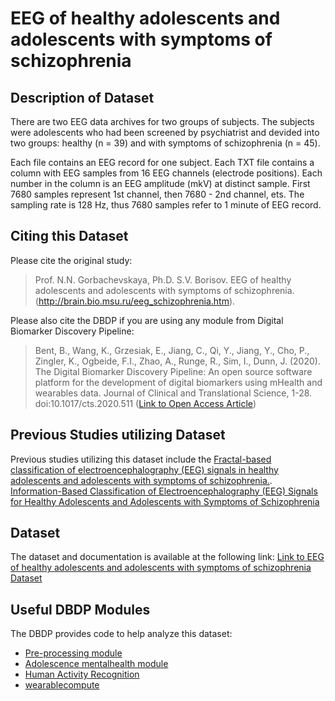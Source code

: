 # EEG of healthy adolescents and adolescents with symptoms of schizophrenia

## Description of Dataset
There are two EEG data archives for two groups of subjects. The subjects were adolescents who had been screened by psychiatrist and devided into two groups: healthy (n = 39) and with symptoms of schizophrenia (n = 45).

Each file contains an EEG record for one subject. Each TXT file contains a column with EEG samples from 16 EEG channels (electrode positions). Each number in the column is an EEG amplitude (mkV) at distinct sample. First 7680 samples represent 1st channel, then 7680 - 2nd channel, ets. The sampling rate is 128 Hz, thus 7680 samples refer to 1 minute of EEG record.

## Citing this Dataset
Please cite the original study:
> Prof. N.N. Gorbachevskaya, Ph.D. S.V. Borisov. EEG of healthy adolescents and adolescents with symptoms of schizophrenia. (http://brain.bio.msu.ru/eeg_schizophrenia.htm).

Please also cite the DBDP if you are using any module from Digital Biomarker Discovery Pipeline:

> Bent, B., Wang, K., Grzesiak, E., Jiang, C., Qi, Y., Jiang, Y., Cho, P., Zingler, K., Ogbeide, F.I., Zhao, A., Runge, R., Sim, I., Dunn, J. (2020). The Digital Biomarker      Discovery Pipeline: An open source software platform for the development of digital biomarkers using mHealth and wearables data. Journal of Clinical and Translational Science, 1-28. doi:10.1017/cts.2020.511 ([Link to Open Access Article](https://www.cambridge.org/core/journals/journal-of-clinical-and-translational-science/article/digital-biomarker-discovery-pipeline-an-open-source-software-platform-for-the-development-of-digital-biomarkers-using-mhealth-and-wearables-data/A6696CEF138247077B470F4800090E63))
## Previous Studies utilizing Dataset

Previous studies utilizing this dataset include the [Fractal-based classification of electroencephalography (EEG) signals in healthy adolescents and adolescents with symptoms of schizophrenia.](https://pubmed.ncbi.nlm.nih.gov/30829625/).
[Information-Based Classification of Electroencephalography (EEG) Signals for Healthy Adolescents and Adolescents with Symptoms of Schizophrenia](https://www.worldscientific.com/doi/abs/10.1142/S0219477520500339)
## Dataset

The dataset and documentation is available at the following link: [Link to EEG of healthy adolescents and adolescents with symptoms of schizophrenia Dataset](http://brain.bio.msu.ru/eeg_schizophrenia.htm)

## Useful DBDP Modules
The DBDP provides code to help analyze this dataset:

* [Pre-processing module](https://github.com/DigitalBiomarkerDiscoveryPipeline/Pre-process)
* [Adolescence mentalhealth module](https://github.com/Big-Ideas-Lab/DBDP/tree/master/DigitalBiomarkers-MentalHealth_Adolescence)
* [Human Activity Recognition](https://github.com/DigitalBiomarkerDiscoveryPipeline/Human-Activity-Recognition)
* [wearablecompute](https://github.com/DigitalBiomarkerDiscoveryPipeline/wearablecompute)
